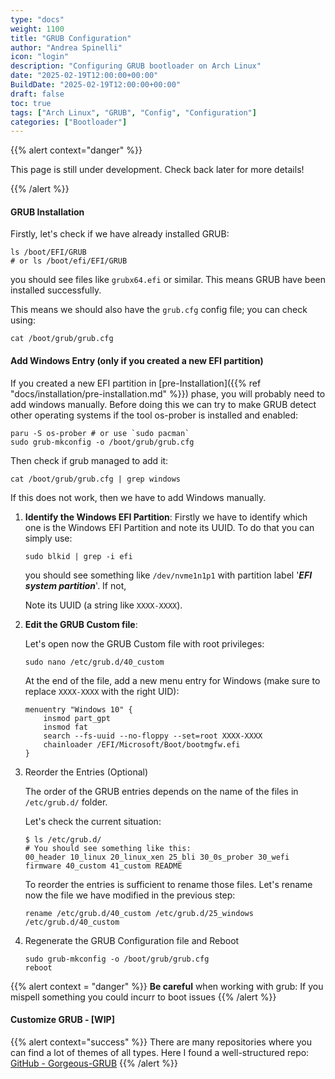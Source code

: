 ```yaml
---
type: "docs"
weight: 1100
title: "GRUB Configuration"
author: "Andrea Spinelli"
icon: "login"
description: "Configuring GRUB bootloader on Arch Linux"
date: "2025-02-19T12:00:00+00:00"
BuildDate: "2025-02-19T12:00:00+00:00"
draft: false
toc: true
tags: ["Arch Linux", "GRUB", "Config", "Configuration"]
categories: ["Bootloader"]
---
```


{{% alert context="danger" %}}

This page is still under development. Check back later for more details!

{{% /alert %}}

#### GRUB Installation

Firstly, let's check if we have already installed GRUB:

```shell
ls /boot/EFI/GRUB
# or ls /boot/efi/EFI/GRUB
```

you should see files like `grubx64.efi` or similar. This means GRUB have been installed successfully.

This means we should also have the `grub.cfg` config file; you can check using:

```shell
cat /boot/grub/grub.cfg
```

#### Add Windows Entry (only if you created a new EFI partition)

If you created a new EFI partition in [pre-Installation]({{% ref "docs/installation/pre-installation.md" %}}) phase, you will probably need to add windows manually. Before doing this we can try to make GRUB detect other operating systems if the tool os-prober is installed and enabled:

```shell
paru -S os-prober # or use `sudo pacman`
sudo grub-mkconfig -o /boot/grub/grub.cfg
```

Then check if grub managed to add it:

```shell
cat /boot/grub/grub.cfg | grep windows
```

If this does not work, then we have to add Windows manually.

1. **Identify the Windows EFI Partition**: 
    Firstly we have to identify which one is the Windows EFI Partition and note its UUID. To do that you can simply use:

    ```shell
    sudo blkid | grep -i efi
    ```

    you should see something like `/dev/nvme1n1p1` with partition label '***EFI system partition***'. If not, 

    Note its UUID (a string like `XXXX-XXXX`).

2. **Edit the GRUB Custom file**:

    Let's open now the GRUB Custom file with root privileges:

    ```shell
    sudo nano /etc/grub.d/40_custom
    ```

    At the end of the file, add a new menu entry for Windows (make sure to replace `XXXX-XXXX` with the right UID):

    ```shell
    menuentry "Windows 10" {
        insmod part_gpt
        insmod fat
        search --fs-uuid --no-floppy --set=root XXXX-XXXX
        chainloader /EFI/Microsoft/Boot/bootmgfw.efi
    }
    ```

3. Reorder the Entries (Optional)
    
    The order of the GRUB entries depends on the name of the files in `/etc/grub.d/` folder. 
    
    Let's check the current situation:

    ```shell
    $ ls /etc/grub.d/
    # You should see something like this:
    00_header 10_linux 20_linux_xen 25_bli 30_0s_prober 30_wefi firmware 40_custom 41_custom README
    ```

    To reorder the entries is sufficient to rename those files. Let's rename now the file we have modified in the previous step:

    ```shell
    rename /etc/grub.d/40_custom /etc/grub.d/25_windows /etc/grub.d/40_custom
    ```

4. Regenerate the GRUB Configuration file and Reboot

    ```
    sudo grub-mkconfig -o /boot/grub/grub.cfg
    reboot
    ```

{{% alert context = "danger" %}}
**Be careful** when working with grub: If you mispell something you could incurr to boot issues
{{% /alert %}}

#### Customize GRUB - [WIP]

{{% alert context="success" %}}
There are many repositories where you can find a lot of themes of all types. Here I found a well-structured repo:
[GitHub - Gorgeous-GRUB](https://github.com/jacksaur/Gorgeous-GRUB)
{{% /alert %}}